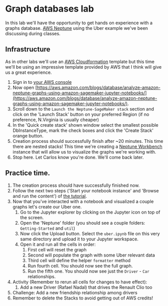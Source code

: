 # Graph databases lab
In this lab we'll have the opportunity to get hands on experience with a graphs database. [AWS Neptune](https://aws.amazon.com/neptune/) using the Uber
example we've been discussing during classes.

## Infrastructure
As in other labs we'll use an [AWS Cloudformation](https://aws.amazon.com/cloudformation/) template but this time we'll be using an impressive template provided by AWS that I think will give us a great experience.

1. Sign in to [your AWS console](https://aws.amazon.com/console/)
1. Now open [https://aws.amazon.com/blogs/database/analyze-amazon-neptune-graphs-using-amazon-sagemaker-jupyter-notebooks/](https://aws.amazon.com/blogs/database/analyze-amazon-neptune-graphs-using-amazon-sagemaker-jupyter-notebooks/). 
1. Scroll down to the `Launch the Neptune-SageMaker stack` section and click on the 'Launch Stack' button on your preferred Region (if no preference, N.Virginia is usually cheaper)
1. In the 'Quick create stack' shown window select the smallest possible DbInstanceType, mark the check boxes and click the 'Create Stack' orange button.
1. Creation process should successfully finish after ~20 minutes. This time there are nested stacks! This time we're creating a [Neptune Workbench](https://docs.aws.amazon.com/neptune/latest/userguide/notebooks-visualization.html) instance that will allow us to visualize the graphs we're working with.
1. Stop here. Let Carlos know you're done. We'll come back later.
   

## Practice time.
1. The creation process should have successfully finished now.
1. Follow the next two steps ('Start your notebook instance' and 'Browse and run the content') of [the tutorial](https://aws.amazon.com/blogs/database/analyze-amazon-neptune-graphs-using-amazon-sagemaker-jupyter-notebooks/).
1. Now that you've interacted with a notebook and visualized a couple graphs let's create our Uber one.
    1. Go to the Jupyter explorer by clicking on the Jupyter icon on top of the screen.
    1. Open the 'Neptune' folder (you should see a couple folders: `Getting-Started` and `util`)   
    1. Now click the Upload button. Select the `uber.ipynb` file on this very same directory and upload it to your Jupyter workspace.
    1. Open it and run all the cells in order:
       1. First cell will reset the graph
       1. Second will populate the graph with some Uber relevant data
       1. Third cell will define the helper `formatter` method
       1. Run fourth cell. You should now see the full graph.
       1. Run the fifth one. You should now see just the `Driver` - `Car` relationships.
1. Activity (Remember to rerun all cells for changes to have effect): 
    1. Add a new Driver (Rafael Nadal) that drives the Renault Clio too
1. Challenge: Add a new friendship relationship among drivers
1. Remember to delete the Stacks to avoid getting out of AWS credits!